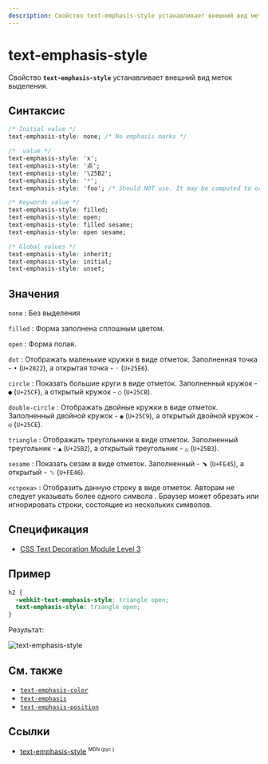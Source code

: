 ```yaml
---
description: Свойство text-emphasis-style устанавливает внешний вид меток выделения
---
```


# text-emphasis-style

Свойство **`text-emphasis-style`** устанавливает внешний вид меток выделения.

## Синтаксис

```css
/* Initial value */
text-emphasis-style: none; /* No emphasis marks */

/*  value */
text-emphasis-style: 'x';
text-emphasis-style: '点';
text-emphasis-style: '\25B2';
text-emphasis-style: '*';
text-emphasis-style: 'foo'; /* Should NOT use. It may be computed to or rendered as 'f' only */

/* Keywords value */
text-emphasis-style: filled;
text-emphasis-style: open;
text-emphasis-style: filled sesame;
text-emphasis-style: open sesame;

/* Global values */
text-emphasis-style: inherit;
text-emphasis-style: initial;
text-emphasis-style: unset;
```

## Значения

`none`
: Без выделения

`filled`
: Форма заполнена сплошным цветом.

`open`
: Форма полая.

`dot`
: Отображать маленькие кружки в виде отметок. Заполненная точка - `•` (`U+2022`), а открытая точка - `◦` (`U+25E6`).

`circle`
: Показать большие круги в виде отметок. Заполненный кружок - `●` (`U+25CF`), а открытый кружок - `○` (`U+25CB`).

`double-circle`
: Отображать двойные кружки в виде отметок. Заполненный двойной кружок - `◉` (`U+25C9`), а открытый двойной кружок - `◎` (`U+25CE`).

`triangle`
: Отображать треугольники в виде отметок. Заполненный треугольник - `▲` (`U+25B2`), а открытый треугольник - `△` (`U+25B3`).

`sesame`
: Показать сезам в виде отметок. Заполненный - `﹅` (`U+FE45`), а открытый - `﹆` (`U+FE46`).

`<строка>`
: Отобразить данную строку в виде отметок. Авторам не следует указывать более одного символа . Браузер может обрезать или игнорировать строки, состоящие из нескольких символов.

## Спецификация

- [CSS Text Decoration Module Level 3](https://drafts.csswg.org/css-text-decor-3/#text-emphasis-style-property)

## Пример

```css
h2 {
  -webkit-text-emphasis-style: triangle open;
  text-emphasis-style: triangle open;
}
```

Результат:

![text-emphasis-style](text-emphasis-style.png)

## См. также

- [`text-emphasis-color`](text-emphasis-color.md)
- [`text-emphasis`](text-emphasis.md)
- [`text-emphasis-position`](text-emphasis-position.md)

## Ссылки

- [text-emphasis-style](https://developer.mozilla.org/en-US/docs/Web/CSS/text-emphasis-style) <sup><small>MDN (рус.)</small></sup>
